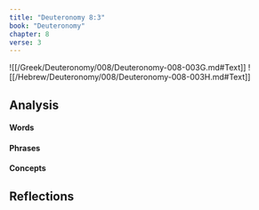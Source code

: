 ```yaml
---
title: "Deuteronomy 8:3"
book: "Deuteronomy"
chapter: 8
verse: 3
---
```

![[/Greek/Deuteronomy/008/Deuteronomy-008-003G.md#Text]]
![[/Hebrew/Deuteronomy/008/Deuteronomy-008-003H.md#Text]]

## Analysis

#### Words

#### Phrases

#### Concepts

## Reflections
